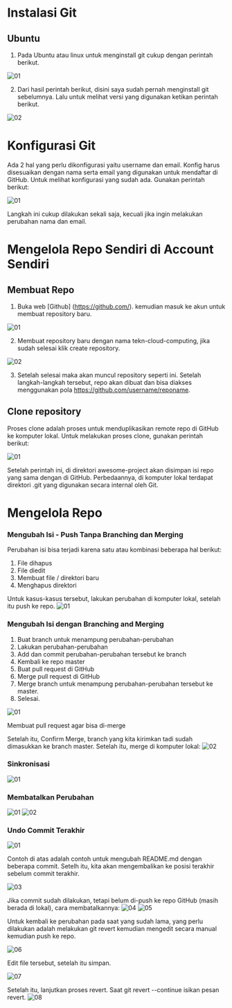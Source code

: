 # Instalasi Git

## Ubuntu

1. Pada Ubuntu atau linux untuk menginstall git cukup dengan perintah berikut.

![01](gambar/git-install.jpeg)

2. Dari hasil perintah berikut, disini saya sudah pernah menginstall git sebelumnya. Lalu untuk melihat versi yang digunakan ketikan perintah berikut.

![02](gambar/git-version.jpeg)


# Konfigurasi Git

Ada 2 hal yang perlu dikonfigurasi yaitu username dan email. Konfig harus disesuaikan dengan nama serta email yang digunakan untuk mendaftar di GitHub. Untuk melihat konfigurasi yang sudah ada. Gunakan perintah berikut:

![01](gambar/git-config.jpg)

Langkah ini cukup dilakukan sekali saja, kecuali jika ingin melakukan perubahan nama dan email.

# Mengelola Repo Sendiri di Account Sendiri
## Membuat Repo

1. Buka web [Github] (https://github.com/). kemudian masuk ke akun untuk membuat repository baru.

![01](gambar/git-new-repo.jpeg)

2.	Membuat repository baru dengan nama tekn-cloud-computing, jika sudah selesai klik create repository.

![02](gambar/git-new-repo2.jpeg)

3.	Setelah selesai maka akan muncul repository seperti ini. Setelah langkah-langkah tersebut, repo akan dibuat dan bisa diakses menggunakan pola https://github.com/username/reponame.


## Clone repository

Proses clone adalah proses untuk menduplikasikan remote repo di GitHub ke komputer lokal. Untuk melakukan proses clone, gunakan perintah berikut:

![01](gambar/git-clone.jpeg)

Setelah perintah ini, di direktori awesome-project akan disimpan isi repo yang sama dengan di GitHub. Perbedaannya, di komputer lokal terdapat direktori .git yang digunakan secara internal oleh Git.

# Mengelola Repo

### Mengubah Isi - Push Tanpa Branching dan Merging

Perubahan isi bisa terjadi karena satu atau kombinasi beberapa hal berikut:
1.	File dihapus
2.	File diedit
3.	Membuat file / direktori baru
4.	Menghapus direktori

Untuk kasus-kasus tersebut, lakukan perubahan di komputer lokal, setelah itu push ke repo.
![01](gambar/git-mengelola-repo.jpeg)

### Mengubah Isi dengan Branching and Merging

1.	Buat branch untuk menampung perubahan-perubahan
2.	Lakukan perubahan-perubahan
3.	Add dan commit perubahan-perubahan tersebut ke branch
4.	Kembali ke repo master
5.	Buat pull request di GitHub
6.	Merge pull request di GitHub
7.	Merge branch untuk menampung perubahan-perubahan tersebut ke master.
8.	Selesai.

![01](gambar/git-merge-branch.jpeg)


Membuat pull request agar bisa di-merge

Setelah itu, Confirm Merge, branch yang kita kirimkan tadi sudah dimasukkan ke branch master. Setelah itu, merge di komputer lokal:
![02](gambar/git-merge-branch2.jpeg)

### Sinkronisasi

![01](gambar/git-pull.jpeg)

### Membatalkan Perubahan

![01](gambar/git-undo.jpeg)
![02](gambar/git-undo2.jpeg)

### Undo Commit Terakhir

![01](gambar/git-revert.png)

Contoh di atas adalah contoh untuk mengubah README.md dengan beberapa commit. Setelh itu, kita akan mengembalikan ke posisi terakhir sebelum commit terakhir.

![03](gambar/git-revert2.png)

Jika commit sudah dilakukan, tetapi belum di-push ke repo GitHub (masih berada di lokal), cara membatalkannya:
![04](gambar/git-revert3.png)
![05](gambar/git-revert4.png)

Untuk kembali ke perubahan pada saat yang sudah lama, yang perlu dilakukan adalah melakukan git revert <posisi> kemudian mengedit secara manual kemudian push ke repo.

![06](gambar/git-revert5.png)

Edit file tersebut, setelah itu simpan.

![07]((gambar/git-revert6.png))

Setelah itu, lanjutkan proses revert. Saat git revert --continue isikan pesan revert.
![08](gambar/git-revert7.png)